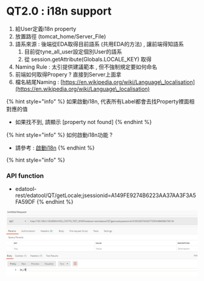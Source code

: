# QT2.0 : i18n support

1. 給User定義i18n property
2. 放置路徑  (tomcat\_home/Server\_File)
3. 語系來源 : 後端從EDA取得目前語系 (共用EDA的方法) , 讓前端得知語系
   1. 目前從tyne\_all\_user設定個別User的語系
   2. 從 session.getAttribute(Globals.LOCALE\_KEY) 取得
4. Naming Rule :  太引提供建議範本 , 但不強制規定要如何命名
5. 前端如何取得Propery ?  直接到Server上面拿
6. 檔名結尾Naming : [https://en.wikipedia.org/wiki/Language\_localisation](https://en.wikipedia.org/wiki/Language\_localisation)

{% hint style="info" %}
如果啟動i18n, 代表所有Label都會去找Property裡面相對應的值

* 如果找不到, 請顯示 \[property not found]
{% endhint %}

{% hint style="info" %}
如何啟動i18n功能 ?

* 請參考 : [啟動i18n](criteria-tool-2.0/query-page/)
{% endhint %}

{% hint style="info" %}
### API function

* edatool-rest/edatool/QT/getLocale;jsessionid=A149FE9274B6223AA37AA3F3A5FA59DF
{% endhint %}

![](.gitbook/assets/image-2.png)
